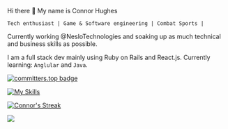   Hi there 👋 My name is Connor Hughes
  
    Tech enthusiast | Game & Software engineering | Combat Sports |

Currently working @NesloTechnologies and soaking up as much technical and business skills as possible.


I am a full stack dev mainly using Ruby on Rails and React.js.
Currently learning: `Anglular` and `Java`.

[![committers.top badge](https://user-badge.committers.top/south_africa/Connor-Hughes-Nes.svg)](https://committers.top/south_africa#Connor-Hughes-Nes.html)


[![My Skills](https://skillicons.dev/icons?i=js,html,css,ruby,rails,docker,git,heroku,html,idea,mysql,nodejs,postgres,postman,react,redis,redux,regex,sass,blender,figma,stackoverflow,tailwind,unity)](https://skillicons.dev)

[![Connor's Streak](https://streak-stats.demolab.com?user=Connor-Hughes-Nes&theme=dark&hide_border=true&exclude_days=Sun%2CSat)](https://git.io/streak-stats)

<!--<a href="https://github.com/anuraghazra/github-readme-stats">
  <img align="center" src="https://github-readme-stats.vercel.app/api?username=Connor-Hughes-Nes&count_private=true&show_icons=true&theme=tokyonight&hide=issues" />
</a> -->
<a href="https://github.com/anuraghazra/convoychat">
  <img align="center" src="https://github-readme-stats.vercel.app/api/top-langs/?username=Connor-Hughes-Nes&layout=compact&langs_count=6&theme=tokyonight" />
</a>





